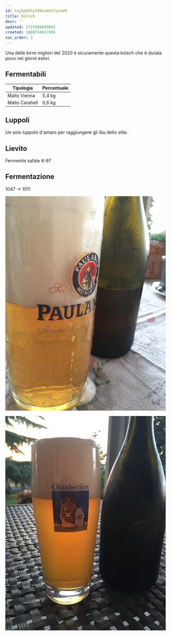 ```yaml
---
id: txy5p82hyf49na4d17yxnw9
title: Kolsch
desc: ''
updated: 1727904689803
created: 1688744651996
nav_order: 3
---
```

Una delle birre migliori del 2020 è sicuramente questa kolsch che è durata poco nei giorni estivi.

## Fermentabili

| Tipologia      | Percentuale |
|----------------|-------------|
| Malto Vienna   | 5,4 kg      |
| Malto Carahell | 0,6 kg      |

## Luppoli

Un solo luppolo d'amaro per raggiungere gli ibu dello stile.

## Lievito

Fermentis safale K-97

## Fermentazione

1047 -> 1011

![img1](./assets/images/kolsch_fix.jpg)

![img2](./assets/images/kolsch2_fix.jpg)
